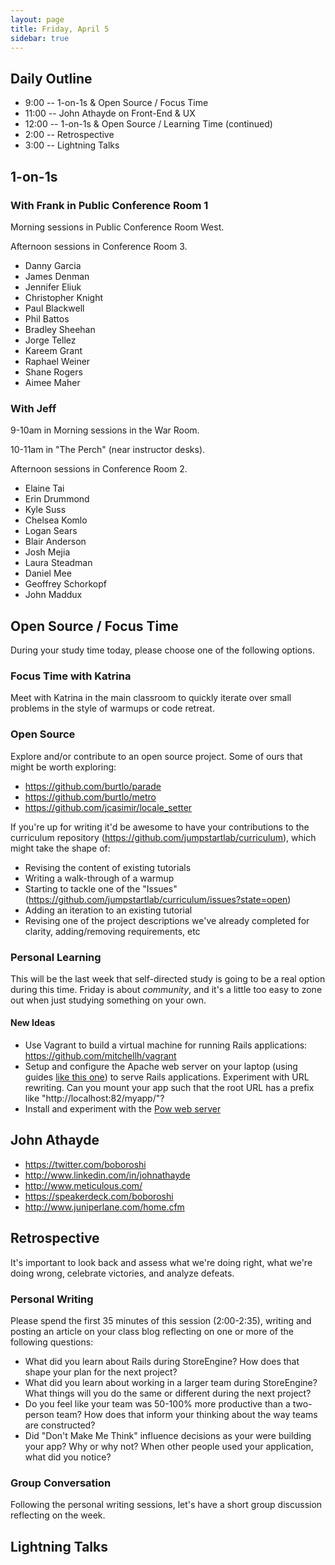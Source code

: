 ```yaml
---
layout: page
title: Friday, April 5
sidebar: true
---
```


## Daily Outline

* 9:00 -- 1-on-1s & Open Source / Focus Time
* 11:00 -- John Athayde on Front-End & UX
* 12:00 -- 1-on-1s & Open Source / Learning Time (continued)
* 2:00 -- Retrospective
* 3:00 -- Lightning Talks

## 1-on-1s

### With Frank in Public Conference Room 1

Morning sessions in Public Conference Room West.

Afternoon sessions in Conference Room 3.

* Danny Garcia
* James Denman
* Jennifer Eliuk
* Christopher Knight
* Paul Blackwell
* Phil Battos
* Bradley Sheehan
* Jorge Tellez
* Kareem Grant
* Raphael Weiner
* Shane Rogers
* Aimee Maher

### With Jeff

9-10am in Morning sessions in the War Room.

10-11am in "The Perch" (near instructor desks). 

Afternoon sessions in Conference Room 2.

* Elaine Tai
* Erin Drummond
* Kyle Suss
* Chelsea Komlo
* Logan Sears
* Blair Anderson
* Josh Mejia
* Laura Steadman
* Daniel Mee
* Geoffrey Schorkopf
* John Maddux

## Open Source / Focus Time

During your study time today, please choose one of the following options.

### Focus Time with Katrina

Meet with Katrina in the main classroom to quickly iterate over small problems in the style of warmups or code retreat.

### Open Source

Explore and/or contribute to an open source project. Some of ours that might be worth exploring:

* https://github.com/burtlo/parade
* https://github.com/burtlo/metro
* https://github.com/jcasimir/locale_setter

If you're up for writing it'd be awesome to have your contributions to the curriculum repository (https://github.com/jumpstartlab/curriculum), which might take the shape of:

* Revising the content of existing tutorials
* Writing a walk-through of a warmup
* Starting to tackle one of the "Issues" (https://github.com/jumpstartlab/curriculum/issues?state=open)
* Adding an iteration to an existing tutorial
* Revising one of the project descriptions we've already completed for clarity, adding/removing requirements, etc

### Personal Learning

This will be the last week that self-directed study is going to be a real option during this time. Friday is about _community_, and it's a little too easy to zone out when just studying something on your own.

#### New Ideas

* Use Vagrant to build a virtual machine for running Rails applications: https://github.com/mitchellh/vagrant
* Setup and configure the Apache web server on your laptop (using guides [like this one](http://net.tutsplus.com/tutorials/other/an-introduction-to-apache/)) to serve Rails applications. Experiment with URL rewriting. Can you mount your app such that the root URL has a prefix like "http://localhost:82/myapp/"?
* Install and experiment with the [Pow web server](http://pow.cx/)

## John Athayde

* https://twitter.com/boboroshi
* http://www.linkedin.com/in/johnathayde
* http://www.meticulous.com/
* https://speakerdeck.com/boboroshi
* http://www.juniperlane.com/home.cfm

## Retrospective

It's important to look back and assess what we're doing right, what we're doing wrong, celebrate victories, and analyze defeats.

### Personal Writing

Please spend the first 35 minutes of this session (2:00-2:35), writing and posting an article on your class blog reflecting on one or more of the following questions:

* What did you learn about Rails during StoreEngine? How does that shape your plan for the next project?
* What did you learn about working in a larger team during StoreEngine? What things will you do the same or different during the next project?
* Do you feel like your team was 50-100% more productive than a two-person team? How does that inform your thinking about the way teams are constructed?
* Did "Don't Make Me Think" influence decisions as your were building your app? Why or why not? When other people used your application, what did you notice?

### Group Conversation

Following the personal writing sessions, let's have a short group discussion reflecting on the week.

## Lightning Talks
